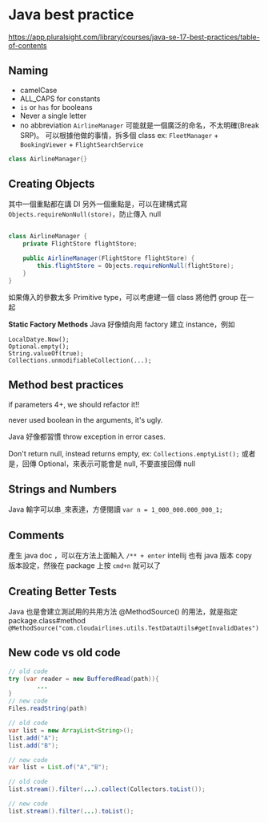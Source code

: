 # Java best practice
https://app.pluralsight.com/library/courses/java-se-17-best-practices/table-of-contents


## Naming
- camelCase
- ALL_CAPS for constants
- `is` or `has` for booleans
- Never a single letter
- no abbreviation
`AirlineManager` 可能就是一個廣泛的命名，不太明確(Break SRP)。 可以根據他做的事情，拆多個 class
ex: `FleetManager` + `BookingViewer` + `FlightSearchService`
```java
class AirlineManager{}
```

## Creating Objects
其中一個重點都在講 DI
另外一個重點是，可以在建構式寫 `Objects.requireNonNull(store)`，防止傳入 null
```java

class AirlineManager {
    private FlightStore flightStore;

    public AirlineManager(FlightStore flightStore) {
        this.flightStore = Objects.requireNonNull(flightStore);
    }
}
```
如果傳入的參數太多 Primitive type，可以考慮建一個 class 將他們 group 在一起

**Static Factory Methods**
Java 好像傾向用 factory 建立 instance，例如
```
LocalDatye.Now();
Optional.empty();
String.valueOf(true);
Collections.unmodifiableCollection(...);
```
## Method best practices
if parameters 4+, we should refactor it!!

never used boolean in the arguments, it's ugly.

Java 好像都習慣 throw exception in error cases.

Don't return null, instead returns empty, ex: `Collections.emptyList();`
或者是，回傳 Optional<T>，來表示可能會是 null, 不要直接回傳 null

## Strings and Numbers
Java 輸字可以串`_`來表達，方便閱讀
`var n = 1_000_000.000_000_1;`

## Comments
產生 java doc ，可以在方法上面輸入 `/** + enter`
intellij 也有 java 版本 copy 版本設定，然後在 package 上按 `cmd+n` 就可以了

## Creating Better Tests
Java 也是會建立測試用的共用方法
@MethodSource() 的用法，就是指定 package.class#method
`@MethodSource("com.cloudairlines.utils.TestDataUtils#getInvalidDates")`


## New code vs old code
```java
// old code
try (var reader = new BufferedRead(path)){
        ...
}
// new code
Files.readString(path)
```

```java
// old code
var list = new ArrayList<String>();
list.add("A");
list.add("B");

// new code
var list = List.of("A","B");
```

```java
// old code
list.stream().filter(...).collect(Collectors.toList());

// new code
list.stream().filter(...).toList();
```


